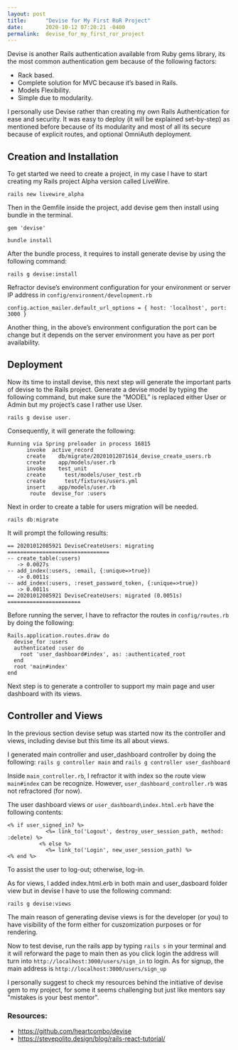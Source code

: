 ```yaml
---
layout: post
title:      "Devise for My First RoR Project"
date:       2020-10-12 07:20:21 -0400
permalink:  devise_for_my_first_ror_project
---
```


Devise is another Rails authentication available from Ruby gems library, its the most common authentication gem because of the following factors:
* Rack based.
* Complete solution for MVC because it’s based in Rails.
* Models Flexibility.
* Simple due to modularity.

I personally use Devise rather than creating my own Rails Authentication for ease and security. 
It was easy to deploy (it will be explained set-by-step) as mentioned before because of its modularity and most of all its secure because of explicit routes, and optional OmniAuth deployment.

## Creation and Installation
To get started we need to create a project, in my case I have to start creating my Rails project Alpha version called LiveWire.


`rails new livewire_alpha`


Then in the Gemfile inside the project, add devise gem then install using bundle in the terminal.


`gem 'devise'`

`bundle install`  


After the bundle process, it requires to install generate devise by using the following command:

`rails g devise:install`  


Refractor devise’s environment configuration for your environment or server IP address in `config/environment/development.rb`

`config.action_mailer.default_url_options = { host: 'localhost', port: 3000 }`

Another thing, in the above’s environment configuration the port can be change but it depends on the server environment you have as per port availability.

## Deployment
Now its time to install devise, this next step will generate the important parts of devise to the Rails project.
Generate a devise model by typing the following command, but make sure the “MODEL” is replaced either User or Admin but my project’s case I rather use User.

`rails g devise user. ` 

Consequently, it will generate the following:
```
Running via Spring preloader in process 16815
      invoke  active_record
      create    db/migrate/20201012071614_devise_create_users.rb
      create    app/models/user.rb
      invoke    test_unit
      create      test/models/user_test.rb
      create      test/fixtures/users.yml
      insert    app/models/user.rb
       route  devise_for :users
```

Next in order to create a table for users migration will be needed.

`rails db:migrate`

It will prompt the following results:
```
== 20201012085921 DeviseCreateUsers: migrating ================================
-- create_table(:users)
   -> 0.0027s
-- add_index(:users, :email, {:unique=>true})
   -> 0.0011s
-- add_index(:users, :reset_password_token, {:unique=>true})
   -> 0.0011s
== 20201012085921 DeviseCreateUsers: migrated (0.0051s) =======================
```

Before running the server, I have to refractor the routes in `config/routes.rb` by doing the following:
```
Rails.application.routes.draw do
  devise_for :users 
  authenticated :user do
    root 'user_dashboard#index', as: :authenticated_root
  end
  root 'main#index'
end
```

Next step is to generate a controller to support my main page and user dashboard with its views.

## Controller and Views
In the previous section devise setup was started now its the controller and views, including devise but this time its all about views.

I generated main controller and user_dashboard controller by doing the following:
`rails g controller main` and `rails g controller user_dashboard`

Inside `main_controller.rb`, I refractor it with index so the route view `main#index` can be recognize. However, `user_dashboard_controller.rb` was not refractored (for now).

The user dashboard views or `user_dashboard\index.html.erb` have the following contents:
```
<% if user_signed_in? %>
            <%= link_to('Logout', destroy_user_session_path, method: :delete) %>
          <% else %>
            <%= link_to('Login', new_user_session_path) %>
<% end %>
```
To assist the user to log-out; otherwise, log-in.

As for views, I added index.html.erb in both main and user_dasboard folder view but in devise I have to use the following command:

`rails g devise:views`

The main reason of generating devise views is for the developer (or you) to have visibility of the form either for cuszomization purposes or for rendering.

Now to test devise, run the rails app by typing `rails s` in your terminal and it will reforward the page to main then as you click login the address will turn into `http://localhost:3000/users/sign_in` to login. As for signup, the main address is `http://localhost:3000/users/sign_up`

I personally suggest to check my resources behind the initiative of devise gem to my project, for some it seems challenging but just like mentors say "mistakes is your best mentor".


### Resources:
- https://github.com/heartcombo/devise
- https://stevepolito.design/blog/rails-react-tutorial/







